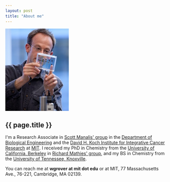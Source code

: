 ```yaml
---
layout: post
title: "About me"
---
```


![](images/wgrover.jpg)

{{ page.title }}
----------------

I'm a Research Associate in [Scott Manalis' group](http://manalis-lab.mit.edu/) in the [Department of Biological Engineering](http://web.mit.edu/be/) and the [David H. Koch Institute for Integrative Cancer Research](http://ki.mit.edu/) at [MIT](http://www.mit.edu).  I received my PhD in Chemistry from the [University of California, Berkeley](http://www.berkeley.edu) in [Richard Mathies' group](http://endlesstrek.com/), and my BS in Chemistry from the [University of Tennessee, Knoxville](http://www.utk.edu).

You can reach me at **wgrover at mit dot edu** or at MIT, 77 Massachusetts Ave., 76-221, Cambridge, MA 02139.